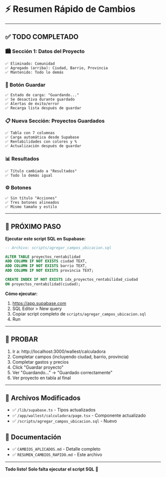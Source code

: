 # ⚡ Resumen Rápido de Cambios

---

## ✅ TODO COMPLETADO

### 🏙️ Sección 1: Datos del Proyecto
```
✅ Eliminado: Comunidad
✅ Agregado (arriba): Ciudad, Barrio, Provincia
✅ Mantenido: Todo lo demás
```

### 💾 Botón Guardar
```
✅ Estado de carga: "Guardando..."
✅ Se desactiva durante guardado
✅ Alertas de éxito/error
✅ Recarga lista después de guardar
```

### 📋 Nueva Sección: Proyectos Guardados
```
✅ Tabla con 7 columnas
✅ Carga automática desde Supabase
✅ Rentabilidades con colores y %
✅ Actualización después de guardar
```

### 📊 Resultados
```
✅ Título cambiado a "Resultados"
✅ Todo lo demás igual
```

### ⚙️ Botones
```
✅ Sin título "Acciones"
✅ Tres botones alineados
✅ Mismo tamaño y estilo
```

---

## 🚀 PRÓXIMO PASO

**Ejecutar este script SQL en Supabase:**

```sql
-- Archivo: scripts/agregar_campos_ubicacion.sql

ALTER TABLE proyectos_rentabilidad 
ADD COLUMN IF NOT EXISTS ciudad TEXT,
ADD COLUMN IF NOT EXISTS barrio TEXT,
ADD COLUMN IF NOT EXISTS provincia TEXT;

CREATE INDEX IF NOT EXISTS idx_proyectos_rentabilidad_ciudad 
ON proyectos_rentabilidad(ciudad);
```

**Cómo ejecutar:**
1. https://app.supabase.com
2. SQL Editor > New query
3. Copiar script completo de `scripts/agregar_campos_ubicacion.sql`
4. Run

---

## 🎯 PROBAR

1. Ir a: http://localhost:3000/wallest/calculadora
2. Completar campos (incluyendo ciudad, barrio, provincia)
3. Completar gastos y precios
4. Click "Guardar proyecto"
5. Ver "Guardando..." → "Guardado correctamente"
6. Ver proyecto en tabla al final

---

## 📁 Archivos Modificados

- ✅ `/lib/supabase.ts` - Tipos actualizados
- ✅ `/app/wallest/calculadora/page.tsx` - Componente actualizado
- ✅ `/scripts/agregar_campos_ubicacion.sql` - Nuevo

## 📄 Documentación

- ✅ `CAMBIOS_APLICADOS.md` - Detalle completo
- ✅ `RESUMEN_CAMBIOS_RAPIDO.md` - Este archivo

---

**Todo listo! Solo falta ejecutar el script SQL** 🚀
